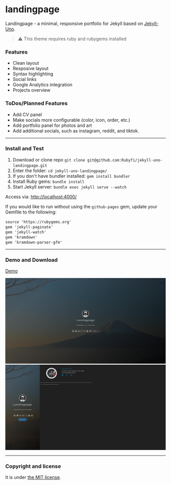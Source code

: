 # landingpage

 Landingpage - a minimal, responsive portfolio for Jekyll based on [Jekyll-Uno](https://github.com/joshgerdes/jekyll-uno).

> :warning:
  This theme requires ruby and rubygems installed

### Features

* Clean layout
* Resposive layout
* Syntax highlighting
* Social links
* Google Analytics integration
* Projects overview


### ToDos/Planned Features

* Add CV panel
* Make socials more configurable (color, icon, order, etc.)
* Add portfolio panel for photos and art
* Add additional socials, such as instagram, reddit, and tiktok.

---

### Install and Test

1. Download or clone repo `git clone git@github.com:Rubyfi/jekyll-uno-landingpage.git`
2. Enter the folder: `cd jekyll-uno-landingpage/`
3. If you don't have bundler installed: `gem install bundler`
3. Install Ruby gems: `bundle install`
4. Start Jekyll server: `bundle exec jekyll serve --watch`

Access via: [http://localhost:4000/](http://localhost:4000/)

If you would like to run without using the `github-pages` gem, update your Gemfile to the following:

```
source 'https://rubygems.org'
gem 'jekyll-paginate'
gem 'jekyll-watch'
gem 'kramdown'
gem 'kramdown-parser-gfm'
```
---

### Demo and Download

[Demo](https://rubyfi.de)

![landingpage - base view](/screenshot.png)
![landingpage - navigation view](/screenshot_nav.png)

---

### Copyright and license

It is under [the MIT license](/LICENSE).

